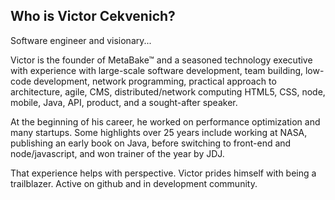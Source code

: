 
## Who is Victor Cekvenich?

Software engineer and visionary...

Victor is the founder of MetaBake&trade; and a seasoned technology executive with experience with large-scale software development, team building, low-code development, network programming, practical approach to architecture, agile, CMS, distributed/network computing HTML5, CSS, node, mobile, Java, API, product, and a sought-after speaker.

At the beginning of his career, he worked on performance optimization and many startups. Some highlights over 25 years include working at NASA, publishing an early book on Java, before switching to front-end and node/javascript, and won trainer of the year by JDJ.

That experience helps with perspective. Victor prides himself with being a trailblazer. Active on github and in development community.
